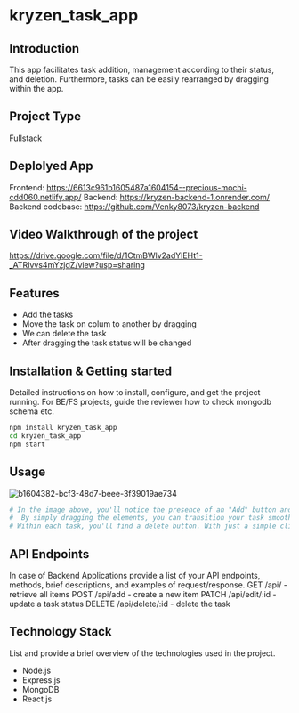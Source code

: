 # kryzen_task_app

## Introduction
This app facilitates task addition, management according to their status, and deletion. Furthermore, tasks can be easily rearranged by dragging within the app.

## Project Type
Fullstack

## Deplolyed App
Frontend: https://6613c961b1605487a1604154--precious-mochi-cdd060.netlify.app/
Backend: https://kryzen-backend-1.onrender.com/
Backend codebase: https://github.com/Venky8073/kryzen-backend


## Video Walkthrough of the project
https://drive.google.com/file/d/1CtmBWlv2adYlEHt1-_ATRIvvs4mYzjdZ/view?usp=sharing


## Features

- Add the tasks
- Move the task on colum to another by dragging 
- We can delete the task
- After dragging the task status will be changed


## Installation & Getting started
Detailed instructions on how to install, configure, and get the project running. For BE/FS projects, guide the reviewer how to check mongodb schema etc.

```bash
npm install kryzen_task_app
cd kryzen_task_app
npm start
```

## Usage

![b1604382-bcf3-48d7-beee-3f39019ae734](https://github.com/Venky8073/kryzen_task_app/assets/118984511/c3b4d753-aa0e-4c20-b71a-cc51be436a50)

```bash
# In the image above, you'll notice the presence of an "Add" button and an input box. By typing in the task and clicking the "Add Task" button, you can seamlessly incorporate new tasks into the system.
#  By simply dragging the elements, you can transition your task smoothly between the "To Do," "In Progress," "Done," and "Rework" sections.
# Within each task, you'll find a delete button. With just a simple click, you can swiftly remove the task from the list.
```


## API Endpoints
In case of Backend Applications provide a list of your API endpoints, methods, brief descriptions, and examples of request/response.
GET /api/ - retrieve all items
POST /api/add - create a new item
PATCH /api/edit/:id - update a task status
DELETE /api/delete/:id - delete the task


## Technology Stack
List and provide a brief overview of the technologies used in the project.
- Node.js
- Express.js
- MongoDB
- React js

